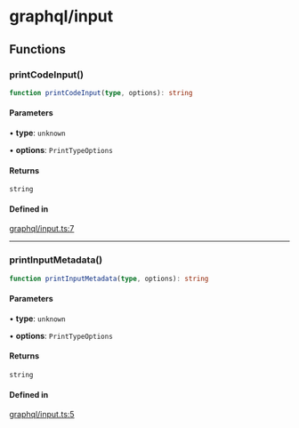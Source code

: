 # graphql/input

## Functions

### printCodeInput()

```ts
function printCodeInput(type, options): string
```

#### Parameters

• **type**: `unknown`

• **options**: `PrintTypeOptions`

#### Returns

`string`

#### Defined in

[graphql/input.ts:7](https://github.com/graphql-markdown/graphql-markdown/blob/main/packages/printer-legacy/src/graphql/input.ts#L7)

***

### printInputMetadata()

```ts
function printInputMetadata(type, options): string
```

#### Parameters

• **type**: `unknown`

• **options**: `PrintTypeOptions`

#### Returns

`string`

#### Defined in

[graphql/input.ts:5](https://github.com/graphql-markdown/graphql-markdown/blob/main/packages/printer-legacy/src/graphql/input.ts#L5)
